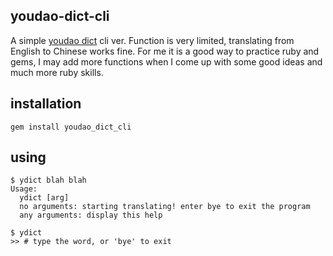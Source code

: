 youdao-dict-cli
---------------

A simple [youdao dict](http://dict.youdao.com/) cli ver.
Function is very limited, translating from English to Chinese works fine.
For me it is a good way to practice ruby and gems, I may add more functions when I come up with some good ideas and much more ruby skills.

installation
------------

```
gem install youdao_dict_cli
```

using
-----

```
$ ydict blah blah
Usage:
  ydict [arg]
  no arguments: starting translating! enter bye to exit the program
  any arguments: display this help

$ ydict
>> # type the word, or 'bye' to exit
```
